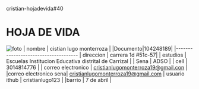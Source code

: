 cristian-hojadevida#40
# HOJA DE VIDA 
![foto](https://user-images.githubusercontent.com/126476624/221582334-2aa80831-dbbd-413d-9f43-490cf8195039.png)
| nombre   | cistian lugo monterroza |
|Documento|104248189|
|-------------------------------------
| direccion | carrera 1d #51c-57|
| estudios  |  Escuelas	Institucion Educativa distrital de Carrizal |
| Sena |	ADSO |
| cell | 3014814776 |
| correo electronico | cristianlugomonterroza19@gmail.con |
|correo electronico sena| cristianlugomonterroza19@gmail.com
| usuario ithub | cristianlugo123 |
|barrio | 7 de abril |
